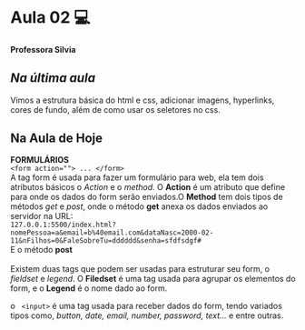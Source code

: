 # Aula 02 💻
#### Professora Silvia

## *Na última aula*
Vimos a estrutura básica do html e css, adicionar imagens, hyperlinks, cores de fundo, além de como usar os seletores no css.

## Na Aula de Hoje
**FORMULÁRIOS**  
```<form action=""> ... </form>```  
A tag form é usada para fazer um formulário para web, ela tem dois atributos básicos o *Action* e o *method*. O **Action** é um atributo que define para onde os dados do form serão enviados.O **Method** tem dois tipos de métodos *get* e *post*, onde o método **get** anexa os dados enviados ao servidor na URL:  
```127.0.0.1:5500/index.html?nomePessoa=a&email=b%40email.com&dataNasc=2000-02-11&nFilhos=0&FaleSobreTu=dddddd&senha=sfdfsdgf#```  
E o método **post**  
<br>
Existem duas tags que podem ser usadas para estruturar seu form, o *fieldset* e *legend*. O **Filedset** é uma tag usada para agrupar os elementos do form, e o **Legend** é o nome dado ao form.  

o ``` <input>``` é uma tag usada para receber dados do form, tendo variados tipos como, *button, date, email, number, password, text...* e entre outras.
